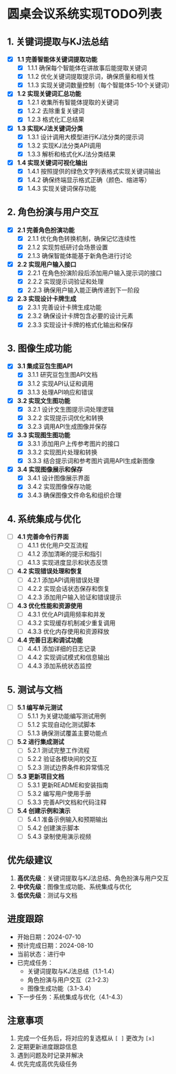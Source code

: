 # 圆桌会议系统实现TODO列表

## 1. 关键词提取与KJ法总结
- [x] **1.1 完善智能体关键词提取功能**
  - [x] 1.1.1 确保每个智能体在讲故事后能提取关键词
  - [x] 1.1.2 优化关键词提取提示词，确保质量和相关性
  - [x] 1.1.3 实现关键词数量控制（每个智能体5-10个关键词）

- [x] **1.2 实现关键词汇总功能**
  - [x] 1.2.1 收集所有智能体提取的关键词
  - [x] 1.2.2 去除重复关键词
  - [x] 1.2.3 格式化汇总结果

- [x] **1.3 实现KJ法关键词分类**
  - [x] 1.3.1 设计调用大模型进行KJ法分类的提示词
  - [x] 1.3.2 实现KJ法分类API调用
  - [x] 1.3.3 解析和格式化KJ法分类结果

- [x] **1.4 实现关键词可视化输出**
  - [x] 1.4.1 按照提供的绿色文字列表格式实现关键词输出
  - [x] 1.4.2 确保终端显示格式正确（颜色、缩进等）
  - [x] 1.4.3 实现关键词保存功能

## 2. 角色扮演与用户交互
- [x] **2.1 完善角色扮演功能**
  - [x] 2.1.1 优化角色转换机制，确保记忆连续性
  - [x] 2.1.2 实现剪纸研讨会场景设置
  - [x] 2.1.3 确保智能体能基于新角色进行讨论

- [x] **2.2 实现用户输入接口**
  - [x] 2.2.1 在角色扮演阶段后添加用户输入提示词的接口
  - [x] 2.2.2 实现提示词验证和处理
  - [x] 2.2.3 确保用户输入能正确传递到下一阶段

- [x] **2.3 实现设计卡牌生成**
  - [x] 2.3.1 完善设计卡牌生成功能
  - [x] 2.3.2 确保设计卡牌包含必要的设计元素
  - [x] 2.3.3 实现设计卡牌的格式化输出和保存

## 3. 图像生成功能
- [x] **3.1 集成豆包生图API**
  - [x] 3.1.1 研究豆包生图API文档
  - [x] 3.1.2 实现API认证和调用
  - [x] 3.1.3 处理API响应和错误

- [x] **3.2 实现文生图功能**
  - [x] 3.2.1 设计文生图提示词处理逻辑
  - [x] 3.2.2 实现提示词优化和转换
  - [x] 3.2.3 调用API生成图像并保存

- [x] **3.3 实现图生图功能**
  - [x] 3.3.1 添加用户上传参考图片的接口
  - [x] 3.3.2 实现图片处理和转换
  - [x] 3.3.3 结合提示词和参考图片调用API生成新图像

- [x] **3.4 实现图像展示和保存**
  - [x] 3.4.1 设计图像展示界面
  - [x] 3.4.2 实现图像保存功能
  - [x] 3.4.3 确保图像文件命名和组织合理

## 4. 系统集成与优化
- [ ] **4.1 完善命令行界面**
  - [ ] 4.1.1 优化用户交互流程
  - [ ] 4.1.2 添加清晰的提示和指引
  - [ ] 4.1.3 实现进度显示和状态反馈

- [ ] **4.2 实现错误处理和恢复**
  - [ ] 4.2.1 添加API调用错误处理
  - [ ] 4.2.2 实现会话状态保存和恢复
  - [ ] 4.2.3 添加用户输入验证和错误提示

- [ ] **4.3 优化性能和资源使用**
  - [ ] 4.3.1 优化API调用频率和并发
  - [ ] 4.3.2 实现缓存机制减少重复调用
  - [ ] 4.3.3 优化内存使用和资源释放

- [ ] **4.4 完善日志和调试功能**
  - [ ] 4.4.1 添加详细的日志记录
  - [ ] 4.4.2 实现调试模式和信息输出
  - [ ] 4.4.3 添加系统状态监控

## 5. 测试与文档
- [ ] **5.1 编写单元测试**
  - [ ] 5.1.1 为关键功能编写测试用例
  - [ ] 5.1.2 实现自动化测试脚本
  - [ ] 5.1.3 确保测试覆盖主要功能点

- [ ] **5.2 进行集成测试**
  - [ ] 5.2.1 测试完整工作流程
  - [ ] 5.2.2 验证各模块间的交互
  - [ ] 5.2.3 测试边界条件和异常情况

- [ ] **5.3 更新项目文档**
  - [ ] 5.3.1 更新README和安装指南
  - [ ] 5.3.2 编写用户使用手册
  - [ ] 5.3.3 完善API文档和代码注释

- [ ] **5.4 创建示例和演示**
  - [ ] 5.4.1 准备示例输入和预期输出
  - [ ] 5.4.2 创建演示脚本
  - [ ] 5.4.3 录制使用演示视频

## 优先级建议
1. **高优先级**：关键词提取与KJ法总结、角色扮演与用户交互
2. **中优先级**：图像生成功能、系统集成与优化
3. **低优先级**：测试与文档

## 进度跟踪
- 开始日期：2024-07-10
- 预计完成日期：2024-08-10
- 当前状态：进行中
- 已完成任务：
  - 关键词提取与KJ法总结（1.1-1.4）
  - 角色扮演与用户交互（2.1-2.3）
  - 图像生成功能（3.1-3.4）
- 下一步任务：系统集成与优化（4.1-4.3）

## 注意事项
1. 完成一个任务后，将对应的复选框从 `[ ]` 更改为 `[x]`
2. 定期更新进度跟踪信息
3. 遇到问题及时记录并解决
4. 优先完成高优先级任务
